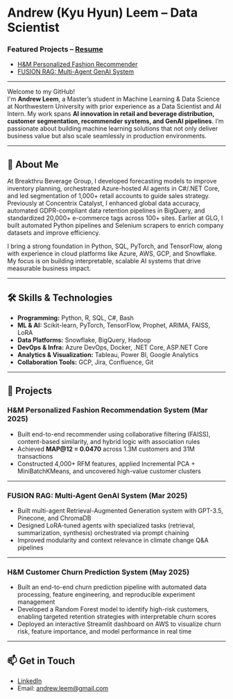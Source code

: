 # Andrew (Kyu Hyun) Leem – Data Scientist 

### Featured Projects – [Resume](https://1drv.ms/b/s!Al6hwrbEx32GgQEdmkff4GIbzFMx?e=9NY)  
- [H&M Personalized Fashion Recommender](#hm-personalized-fashion-recommendation-system)  
- [FUSION RAG: Multi-Agent GenAI System](#fusion-rag-multi-agent-genai-system)

---

Welcome to my GitHub!  
I'm **Andrew Leem**, a Master’s student in Machine Learning & Data Science at Northwestern University with prior experience as a Data Scientist and AI Intern. My work spans **AI innovation in retail and beverage distribution, customer segmentation, recommender systems, and GenAI pipelines**. I’m passionate about building machine learning solutions that not only deliver business value but also scale seamlessly in production environments.

---

## 🚀 About Me  

At Breakthru Beverage Group, I developed forecasting models to improve inventory planning, orchestrated Azure-hosted AI agents in C#/.NET Core, and led segmentation of 1,000+ retail accounts to guide sales strategy. Previously at Concentrix Catalyst, I enhanced global data accuracy, automated GDPR-compliant data retention pipelines in BigQuery, and standardized 20,000+ e-commerce tags across 100+ sites. Earlier at GLG, I built automated Python pipelines and Selenium scrapers to enrich company datasets and improve efficiency.  

I bring a strong foundation in Python, SQL, PyTorch, and TensorFlow, along with experience in cloud platforms like Azure, AWS, GCP, and Snowflake. My focus is on building interpretable, scalable AI systems that drive measurable business impact.  

---

## 🛠️ Skills & Technologies
- **Programming:** Python, R, SQL, C#, Bash  
- **ML & AI:** Scikit-learn, PyTorch, TensorFlow, Prophet, ARIMA, FAISS, LoRA  
- **Data Platforms:** Snowflake, BigQuery, Hadoop  
- **DevOps & Infra:** Azure DevOps, Docker, .NET Core, ASP.NET Core  
- **Analytics & Visualization:** Tableau, Power BI, Google Analytics  
- **Collaboration Tools:** GCP, Jira, Confluence, Git  

---

## 🌟 Projects

### H&M Personalized Fashion Recommendation System (Mar 2025)
- Built end-to-end recommender using collaborative filtering (FAISS), content-based similarity, and hybrid logic with association rules  
- Achieved **MAP@12 = 0.0470** across 1.3M customers and 31M transactions  
- Constructed 4,000+ RFM features, applied Incremental PCA + MiniBatchKMeans, and uncovered high-value customer clusters  

---

### FUSION RAG: Multi-Agent GenAI System (Mar 2025)
- Built multi-agent Retrieval-Augmented Generation system with GPT-3.5, Pinecone, and ChromaDB  
- Designed LoRA-tuned agents with specialized tasks (retrieval, summarization, synthesis) orchestrated via prompt chaining  
- Improved modularity and context relevance in climate change Q&A pipelines  

---

### H&M Customer Churn Prediction System (May 2025)
- Built an end-to-end churn prediction pipeline with automated data processing, feature engineering, and reproducible experiment management  
- Developed a Random Forest model to identify high-risk customers, enabling targeted retention strategies with interpretable churn scores  
- Deployed an interactive Streamlit dashboard on AWS to visualize churn risk, feature importance, and model performance in real time  

---

## 📫 Get in Touch
- [LinkedIn](https://www.linkedin.com/in/andrewleem)  
- Email: [andrew.leem@gmail.com](mailto:andrew.leem@gmail.com)  
